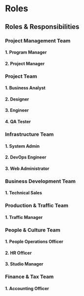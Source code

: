 # Roles

## Roles & Responsibilities

### Project Management Team

#### 1. Program Manager

#### 2. Project Manager

### Project Team

#### 1. Business Analyst

#### 2. Designer

#### 3. Engineer

#### 4. QA Tester

### Infrastructure Team

#### 1. System Admin

#### 2. DevOps Engineer

#### 3. Web Administrator

### Business Development Team

#### 1. Technical Sales

### Production & Traffic Team

#### 1. Traffic Manager

### People & Culture Team

#### 1. People Operations Officer

#### 2. HR Officer

#### 3. Studio Manager

### Finance & Tax Team

#### 1. Accounting Officer

